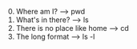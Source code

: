 0. Where am I? --> pwd
1. What's in there? --> ls
2. There is no place like home --> cd
3. The long format --> ls -l